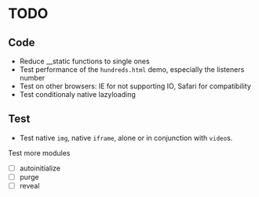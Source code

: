 # TODO

## Code

-   Reduce \_\_static functions to single ones
-   Test performance of the `hundreds.html` demo, especially the listeners number
-   Test on other browsers: IE for not supporting IO, Safari for compatibility
-   Test conditionaly native lazyloading

## Test

-   Test native `img`, native `iframe`, alone or in conjunction with `video`s.

Test more modules

-   [ ] autoinitialize
-   [ ] purge
-   [ ] reveal
